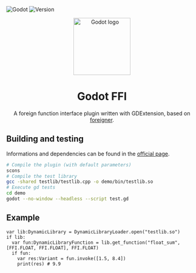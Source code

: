 ![Godot](https://badgen.net/badge/Godot/4.3/blue)
![Version](https://badgen.net/badge/Version/1.0.0/green)

<p align="center">
<img src="https://godotengine.org/assets/press/icon_color.png" alt="Godot logo" width="150">
</p>

<h1 align="center">Godot FFI</h1>

<p align="center">
A foreign function interface plugin written with GDExtension, based on <a href="https://github.com/and3rson/foreigner">foreigner</a>.
</p>

## Building and testing

Informations and dependencies can be found in the [official page](https://docs.godotengine.org/en/4.3/tutorials/scripting/gdextension/index.html).

```bash
# Compile the plugin (with default parameters)
scons
# Compile the test library
gcc -shared testlib/testlib.cpp -o demo/bin/testlib.so
# Execute gd tests
cd demo
godot --no-window --headless --script test.gd
```

## Example

```gdscript
var lib:DynamicLibrary = DynamicLibraryLoader.open("testlib.so")
if lib:
  var fun:DynamicLibraryFunction = lib.get_function("float_sum", [FFI.FLOAT, FFI.FLOAT], FFI.FLOAT)
  if fun:
    var res:Variant = fun.invoke([1.5, 8.4])
    print(res) # 9.9
```
